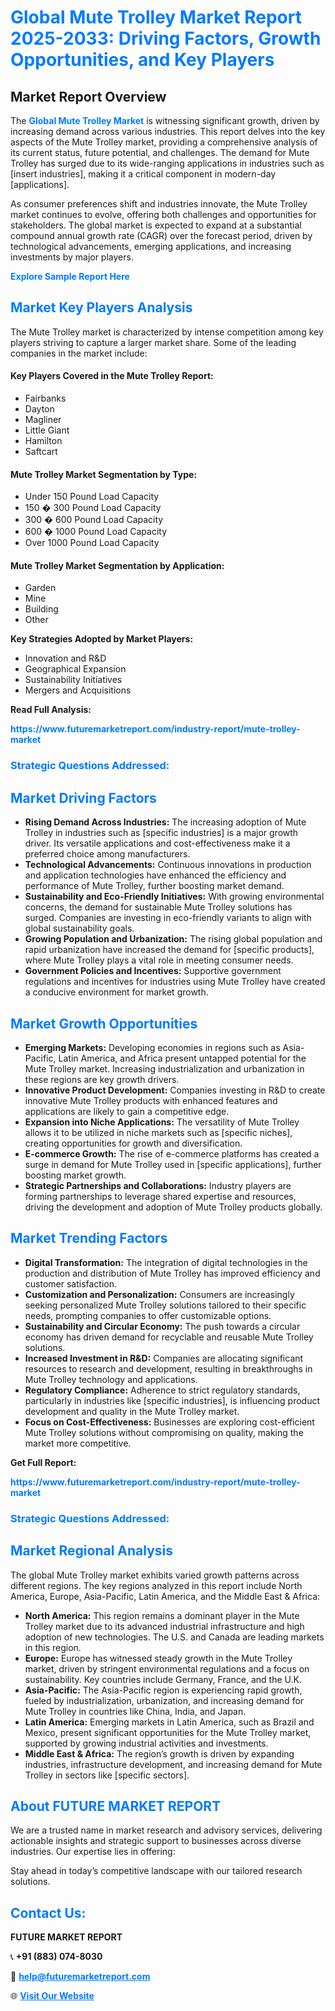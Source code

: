 <h1 style="color: #007BFF;">Global Mute Trolley Market Report 2025-2033: Driving Factors, Growth Opportunities, and Key Players</h1>

<section id="overview">
<h2>Market Report Overview</h2>
<p>The <a href="https://www.futuremarketreport.com/industry-report/mute-trolley-market" style="color: #007BFF; text-decoration: none;"><strong>Global Mute Trolley Market</strong></a> is witnessing significant growth, driven by increasing demand across various industries. This report delves into the key aspects of the Mute Trolley market, providing a comprehensive analysis of its current status, future potential, and challenges. The demand for Mute Trolley has surged due to its wide-ranging applications in industries such as [insert industries], making it a critical component in modern-day [applications].</p>
<p>As consumer preferences shift and industries innovate, the Mute Trolley market continues to evolve, offering both challenges and opportunities for stakeholders. The global market is expected to expand at a substantial compound annual growth rate (CAGR) over the forecast period, driven by technological advancements, emerging applications, and increasing investments by major players.</p>
</section>

<section id="overview">
<p><a href="https://www.futuremarketreport.com/request-sample/reportId=53722" style="color: #007BFF; text-decoration: none;"><strong>Explore Sample Report Here</strong></a></p>
</section>

<section id="key-players">
<h2 style="color: #007BFF;">Market Key Players Analysis</h2>
<p>The Mute Trolley market is characterized by intense competition among key players striving to capture a larger market share. Some of the leading companies in the market include:</p>
<h4>Key Players Covered in the Mute Trolley Report:</h4>
<ul><li>Fairbanks</li><li>Dayton</li><li>Magliner</li><li>Little Giant</li><li>Hamilton</li><li>Saftcart</li></ul>
<h4>Mute Trolley Market Segmentation by Type:</h4>
<ul><li>Under 150 Pound Load Capacity</li><li>150 � 300 Pound Load Capacity</li><li>300 � 600 Pound Load Capacity</li><li>600 � 1000 Pound Load Capacity</li><li>Over 1000 Pound Load Capacity</li></ul>

<h4>Mute Trolley Market Segmentation by Application:</h4>
<ul><li>Garden</li><li>Mine</li><li>Building</li><li>Other</li></ul>
<p><strong>Key Strategies Adopted by Market Players:</strong></p>
<ul>
<li>Innovation and R&D</li>
<li>Geographical Expansion</li>
<li>Sustainability Initiatives</li>
<li>Mergers and Acquisitions</li>
</ul>
</section>

<section>
<p><strong>Read Full Analysis: </strong></p><a href="https://www.futuremarketreport.com/industry-report/mute-trolley-market" style="color: #007BFF; text-decoration: none;"><strong>https://www.futuremarketreport.com/industry-report/mute-trolley-market</strong></a>
<h3 style="color: #007BFF;">Strategic Questions Addressed:</h3>
</section>

<section id="driving-factors">
<h2 style="color: #007BFF;">Market Driving Factors</h2>
<ul>
<li><strong>Rising Demand Across Industries:</strong> The increasing adoption of Mute Trolley in industries such as [specific industries] is a major growth driver. Its versatile applications and cost-effectiveness make it a preferred choice among manufacturers.</li>
<li><strong>Technological Advancements:</strong> Continuous innovations in production and application technologies have enhanced the efficiency and performance of Mute Trolley, further boosting market demand.</li>
<li><strong>Sustainability and Eco-Friendly Initiatives:</strong> With growing environmental concerns, the demand for sustainable Mute Trolley solutions has surged. Companies are investing in eco-friendly variants to align with global sustainability goals.</li>
<li><strong>Growing Population and Urbanization:</strong> The rising global population and rapid urbanization have increased the demand for [specific products], where Mute Trolley plays a vital role in meeting consumer needs.</li>
<li><strong>Government Policies and Incentives:</strong> Supportive government regulations and incentives for industries using Mute Trolley have created a conducive environment for market growth.</li>
</ul>
</section>

<section id="growth-opportunities">
<h2 style="color: #007BFF;">Market Growth Opportunities</h2>
<ul>
<li><strong>Emerging Markets:</strong> Developing economies in regions such as Asia-Pacific, Latin America, and Africa present untapped potential for the Mute Trolley market. Increasing industrialization and urbanization in these regions are key growth drivers.</li>
<li><strong>Innovative Product Development:</strong> Companies investing in R&D to create innovative Mute Trolley products with enhanced features and applications are likely to gain a competitive edge.</li>
<li><strong>Expansion into Niche Applications:</strong> The versatility of Mute Trolley allows it to be utilized in niche markets such as [specific niches], creating opportunities for growth and diversification.</li>
<li><strong>E-commerce Growth:</strong> The rise of e-commerce platforms has created a surge in demand for Mute Trolley used in [specific applications], further boosting market growth.</li>
<li><strong>Strategic Partnerships and Collaborations:</strong> Industry players are forming partnerships to leverage shared expertise and resources, driving the development and adoption of Mute Trolley products globally.</li>
</ul>
</section>

<section id="trending-factors">
<h2 style="color: #007BFF;">Market Trending Factors</h2>
<ul>
<li><strong>Digital Transformation:</strong> The integration of digital technologies in the production and distribution of Mute Trolley has improved efficiency and customer satisfaction.</li>
<li><strong>Customization and Personalization:</strong> Consumers are increasingly seeking personalized Mute Trolley solutions tailored to their specific needs, prompting companies to offer customizable options.</li>
<li><strong>Sustainability and Circular Economy:</strong> The push towards a circular economy has driven demand for recyclable and reusable Mute Trolley solutions.</li>
<li><strong>Increased Investment in R&D:</strong> Companies are allocating significant resources to research and development, resulting in breakthroughs in Mute Trolley technology and applications.</li>
<li><strong>Regulatory Compliance:</strong> Adherence to strict regulatory standards, particularly in industries like [specific industries], is influencing product development and quality in the Mute Trolley market.</li>
<li><strong>Focus on Cost-Effectiveness:</strong> Businesses are exploring cost-efficient Mute Trolley solutions without compromising on quality, making the market more competitive.</li>
</ul>
</section>

<section>
<p><strong>Get Full Report: </strong></p><a href="https://www.futuremarketreport.com/industry-report/mute-trolley-market" style="color: #007BFF; text-decoration: none;"><strong>https://www.futuremarketreport.com/industry-report/mute-trolley-market</strong></a>
<h3 style="color: #007BFF;">Strategic Questions Addressed:</h3>
</section>


<section id="regional-analysis">
<h2 style="color: #007BFF;">Market Regional Analysis</h2>
<p>The global Mute Trolley market exhibits varied growth patterns across different regions. The key regions analyzed in this report include North America, Europe, Asia-Pacific, Latin America, and the Middle East & Africa:</p>
<ul>
<li><strong>North America:</strong> This region remains a dominant player in the Mute Trolley market due to its advanced industrial infrastructure and high adoption of new technologies. The U.S. and Canada are leading markets in this region.</li>
<li><strong>Europe:</strong> Europe has witnessed steady growth in the Mute Trolley market, driven by stringent environmental regulations and a focus on sustainability. Key countries include Germany, France, and the U.K.</li>
<li><strong>Asia-Pacific:</strong> The Asia-Pacific region is experiencing rapid growth, fueled by industrialization, urbanization, and increasing demand for Mute Trolley in countries like China, India, and Japan.</li>
<li><strong>Latin America:</strong> Emerging markets in Latin America, such as Brazil and Mexico, present significant opportunities for the Mute Trolley market, supported by growing industrial activities and investments.</li>
<li><strong>Middle East & Africa:</strong> The region’s growth is driven by expanding industries, infrastructure development, and increasing demand for Mute Trolley in sectors like [specific sectors].</li>
</ul>
</section>

<footer>
<h2 style="color: #007BFF;">About FUTURE MARKET REPORT</h2>
<p>We are a trusted name in market research and advisory services, delivering actionable insights and strategic support to businesses across diverse industries. Our expertise lies in offering:</p>

<p>Stay ahead in today’s competitive landscape with our tailored research solutions.</p>

<h2 style="color: #007BFF;">Contact Us:</h2>
<p><strong>FUTURE MARKET REPORT</strong></p>
<p>📞 <strong>+91 (883) 074-8030</strong></p>
<p>📧 <strong><a href="mailto:help@futuremarketreport.com" style="color: #007BFF;">help@futuremarketreport.com</a></strong></p>
<p>🌐 <strong><a href="https://www.futuremarketreport.com/" style="color: #007BFF;">Visit Our Website</a></strong></p>
</footer>